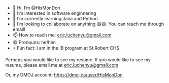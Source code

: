 - 👋 Hi, I’m @HisMonDon
- 👀 I’m interested in software enginnering
- 🌱 I’m currently learning Java and Python
- 💞️ I’m looking to collaborate on anything 😄😄. You can reach me through email!
- 📫 How to reach me: eric.luchenyu@gmail.com
- 😄 Pronouns: he/him
- ⚡ Fun fact: I am in the IB program at St.Robert CHS
<!---
HisMonDon/HisMonDon is a ✨ special ✨ repository because its `README.md` (this file) appears on your GitHub profile.
You can click the Preview link to take a look at your changes.
--->
Perhaps you would like to see my resume. If you would like to see my resume, please email me at eric.luchenyu@gmail.com

Or, my DMOJ account: https://dmoj.ca/user/HisMonDon
